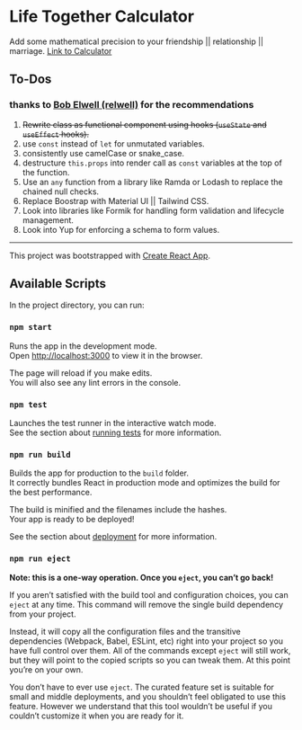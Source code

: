 # Life Together Calculator
Add some mathematical precision to your friendship || relationship || marriage.
[Link to Calculator](https://life-together-calculator.herokuapp.com/)

## To-Dos 
### thanks to [Bob Elwell (relwell)](https://github.com/relwell) for the recommendations
1. ~~Rewrite class as functional component using hooks (`useState` and `useEffect` hooks).~~
2. use `const` instead of `let` for unmutated variables.
3. consistently use camelCase or snake_case.
4. destructure `this.props` into render call as `const` variables at the top of the function.
5. Use an `any` function from a library like Ramda or Lodash to replace the chained null checks.
6. Replace Boostrap with Material UI || Tailwind CSS.
7. Look into libraries like Formik for handling form validation and lifecycle management.
8. Look into Yup for enforcing a schema to form values.

<hr>

This project was bootstrapped with [Create React App](https://github.com/facebook/create-react-app).

## Available Scripts

In the project directory, you can run:

### `npm start`

Runs the app in the development mode.<br />
Open [http://localhost:3000](http://localhost:3000) to view it in the browser.

The page will reload if you make edits.<br />
You will also see any lint errors in the console.

### `npm test`

Launches the test runner in the interactive watch mode.<br />
See the section about [running tests](https://facebook.github.io/create-react-app/docs/running-tests) for more information.

### `npm run build`

Builds the app for production to the `build` folder.<br />
It correctly bundles React in production mode and optimizes the build for the best performance.

The build is minified and the filenames include the hashes.<br />
Your app is ready to be deployed!

See the section about [deployment](https://facebook.github.io/create-react-app/docs/deployment) for more information.

### `npm run eject`

**Note: this is a one-way operation. Once you `eject`, you can’t go back!**

If you aren’t satisfied with the build tool and configuration choices, you can `eject` at any time. This command will remove the single build dependency from your project.

Instead, it will copy all the configuration files and the transitive dependencies (Webpack, Babel, ESLint, etc) right into your project so you have full control over them. All of the commands except `eject` will still work, but they will point to the copied scripts so you can tweak them. At this point you’re on your own.

You don’t have to ever use `eject`. The curated feature set is suitable for small and middle deployments, and you shouldn’t feel obligated to use this feature. However we understand that this tool wouldn’t be useful if you couldn’t customize it when you are ready for it.
